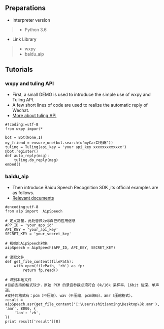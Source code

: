 ## Preparations
* Interpreter version 
> - Python 3.6

* Link Library 
> - wxpy 
> - baidu_aip


## Tutorials
### wxpy and tuling API 
* First, a small DEMO is used to introduce the simple use of wxpy and Tuling API. <br>
* A few short lines of code are used to realize the automatic reply of Wechat. <br>
* [More about tuling API](https://www.kancloud.cn/turing/www-tuling123-com/718227)
```
#!coding:=utf-8
from wxpy import*

bot = Bot(None,1)
my_friend = ensure_one(bot.search(u'myCar巨无霸'))
tuling = Tuling(api_key = 'your api_key xxxxxxxxxxxxx')
@bot.register()
def auto_reply(msg):
    tuling.do_reply(msg)
embed()
```
### baidu_aip
* Then introduce Baidu Speech Recognition SDK ,its official examples are as follows.<br>
* [Relevant documents](http://ai.baidu.com/docs#/ASR-Online-Python-SDK/top)
```
#encoding:utf-8
from aip import  AipSpeech
 
# 定义常量，此处替换为你自己的应用信息
APP_ID = 'your_app_id'
API_KEY = 'your_api_key'
SECRET_KEY = 'your_secret_key'
 
# 初始化AipSpeech对象
aipSpeech = AipSpeech(APP_ID, API_KEY, SECRET_KEY)
 
# 读取文件
def get_file_content(filePath):
    with open(filePath, 'rb') as fp:
        return fp.read()
 
# 识别本地文件
#目前支持的格式较少，原始 PCM 的录音参数必须符合 8k/16k 采样率、16bit 位深、单声道，
#支持的格式有：pcm（不压缩）、wav（不压缩，pcm编码）、amr（压缩格式）。
result = aipSpeech.asr(get_file_content('C:\Users\shitianxing\Desktop\8k.amr'), 'amr', 8000, {
    'lan': 'zh',
})
print result['result'][0]
```